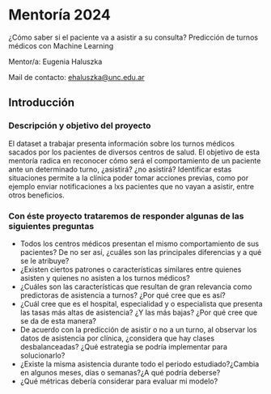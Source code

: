 # Mentoría 2024
¿Cómo saber si el paciente va a asistir a su consulta? Predicción de turnos médicos con Machine Learning

Mentor/a: Eugenia Haluszka

Mail de contacto: ehaluszka@unc.edu.ar

## Introducción
### Descripción y objetivo del proyecto 
El dataset a trabajar presenta información sobre los turnos médicos sacados por los pacientes de diversos centros de salud. El objetivo de esta mentoría radica en reconocer cómo será el comportamiento de un paciente ante un determinado turno, ¿asistirá? ¿no asistirá? Identificar estas situaciones permite a la clínica poder tomar acciones previas, como por ejemplo enviar notificaciones a lxs pacientes que no vayan a asistir, entre otros beneficios.

### Con éste proyecto trataremos de responder algunas de las siguientes preguntas
- Todos los centros médicos presentan el mismo comportamiento de sus pacientes? De no ser así, ¿cuáles son las principales diferencias y a qué se le atribuye?
- ¿Existen ciertos patrones o características similares entre quienes asisten y quienes no asisten a los turnos médicos?
- ¿Cuáles son las características que resultan de gran relevancia como predictoras de asistencia a turnos? ¿Por qué cree que es así?
- ¿Cuál cree que es el hospital, especialidad y o especialista que presenta las tasas más altas de asistencia? ¿Y las más bajas? ¿Por qué cree que se da de esta manera?
- De acuerdo con la predicción de asistir o no a un turno, al observar los datos de asistencia por clínica, ¿considera que hay clases desbalanceadas? ¿Qué estrategia se podría implementar para solucionarlo?
- ¿Existe la misma asistencia durante todo el periodo estudiado?¿Cambia en algunos meses, días o semanas?¿A qué podría deberse?
- ¿Qué métricas debería considerar para evaluar mi modelo?


